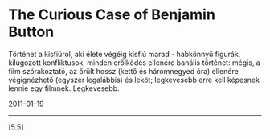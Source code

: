 # The Curious Case of Benjamin Button

Történet a kisfiúról, aki élete végéig kisfiú marad - habkönnyű figurák, kilúgozott konfliktusok, minden erőlködés ellenére banális történet: mégis, a film szórakoztató, az őrült hossz (kettő és háromnegyed óra) ellenére végignézhető (egyszer legalábbis) és leköt; legkevesebb erre kell képesnek lennie egy filmnek. Legkevesebb.

2011-01-19 

----

[5.5]